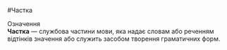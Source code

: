 #Частка

<div class="eoz-wrap">
<span class="eoz">Означення</span>
<div class="eoz-text">
<strong>Частка</strong> — службова частини мови, яка надає словам або реченням вiдтiнкiв значення або служить засобом творення граматичних форм.
</div>
</div>
<br>